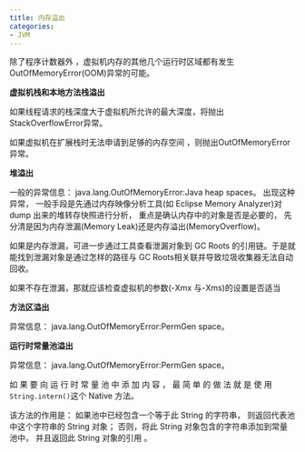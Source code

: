 ```yaml
---
title: 内存溢出
categories: 
- JVM
---
```


除了程序计数器外 ，虚拟机内存的其他几个运行时区域都有发生OutOfMemoryError(OOM)异常的可能。

**虚拟机栈和本地方法栈溢出**

如果线程请求的栈深度大于虚拟机所允许的最大深度，将抛出StackOverflowError异常。

如果虚拟机在扩展栈时无法申请到足够的内存空间 ，则抛出OutOfMemoryError异常。

**堆溢出**

一般的异常信息： java.lang.OutOfMemoryError:Java heap spaces。 出现这种异常， 一般手段是先通过内存映像分析工具(如 Eclipse Memory Analyzer)对 dump 出来的堆转存快照进行分析， 重点是确认内存中的对象是否是必要的， 先分清是因为内存泄漏(Memory Leak)还是内存溢出(MemoryOverflow)。

如果是内存泄漏，可进一步通过工具查看泄漏对象到 GC Roots 的引用链。于是就能找到泄漏对象是通过怎样的路径与 GC Roots相关联并导致垃圾收集器无法自动回收。

如果不存在泄漏，那就应该检查虚拟机的参数(-Xmx 与-Xms)的设置是否适当

**方法区溢出**

异常信息： java.lang.OutOfMemoryError:PermGen space。

**运行时常量池溢出**

异常信息： java.lang.OutOfMemoryError:PermGen space。

如 果 要 向 运 行 时 常 量 池 中 添 加 内 容 ， 最 简 单 的 做 法 就 是 使 用 `String.intern()`这个 Native 方法。

该方法的作用是： 如果池中已经包含一个等于此 String 的字符串， 则返回代表池中这个字符串的 String 对象； 否则，将此 String 对象包含的字符串添加到常量池中， 并且返回此 String 对象的引用 。